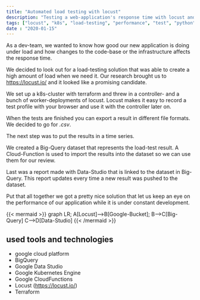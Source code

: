 ```yaml
---
title: "Automated load testing with locust"
description: "Testing a web-application's response time with locust and pushing the results to bigquery"
tags: ["locust", "k8s", "load-testing", "performance", "test", "python", "gcp", "google-cloud", "bigquery"]
date : "2020-01-15"
---
```


As a dev-team, we wanted to know how good our new application is doing under load and how changes to the code-base
or the infrastructure affects the response time.

We decided to look out for a load-testing solution that was able to create a high amount of load when we need it.
Our research brought us to https://locust.io/ and it looked like a promising candidate.

We set up a k8s-cluster with terraform and threw in a controller- and a bunch of worker-deployments of locust.
Locust makes it easy to record a test profile with your browser and use it with the controller later on.

When the tests are finished you can export a result in different file formats. We decided to go for *.csv*.

The next step was to put the results in a time series.

We created a Big-Query dataset that represents the load-test result.
A Cloud-Function is used to import the results into the dataset so we can use them for our review.

Last was a report made with Data-Studio that is linked to the dataset in Big-Query.
This report updates every time a new result was pushed to the dataset.

Put that all together we got a pretty nice solution that let us keep an eye on the performance of our application
while it is under constant development.

{{< mermaid >}}
graph LR;
A[Locust]-->B[Google-Bucket];
B-->C[Big-Query]
C-->D[Data-Studio]
{{< /mermaid >}}

## used tools and technologies

- google cloud platform
- BigQuery
- Google Data Studio
- Google Kubernetes Engine
- Google CloudFunctions
- Locust (https://locust.io/)
- Terraform

